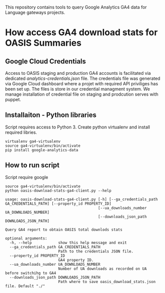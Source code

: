 
This repository contains tools to query Google Analytics GA4 data for Language gateways projects.


How access GA4 download stats for OASIS Summaries 
=================================================

Google Cloud Credentials
------------------------
Access to OASIS staging and production GA4 accounts is facilitated via dedicated _analytics-credentials.json_ file. The credentials file was generated via Google Cloud dashboard where a projet with required API priviliges has been set up. The files is store in our credential managment system. We manage installation of credential file on staging and prodcution serves with puppet. 

Installaiton - Python libraries
--------------------------------
Script requires access to Python 3. Create python virtualenv and install required libries.

```
virtualenv ga4-virtualenv
source ga4-virtualenv/bin/activate
pip install google-analytics-data
```

How to run script
-----------------
Script require google 
```
source ga4-virtualenv/bin/activate
python oasis-download-stats-ga4-client.py --help

usage: oasis-download-stats-ga4-client.py [-h] [--ga_credentials_path GA_CREDENTIALS_PATH] [--property_id PROPERTY_ID]
                                          [--ua_downloads_number UA_DOWNLOADS_NUMBER]
                                          [--downloads_json_path DOWNLOADS_JSON_PATH]

Query GA4 report to obtain OASIS total downlods stats

optional arguments:
  -h, --help            show this help message and exit
  --ga_credentials_path GA_CREDENTIALS_PATH
                        Path to the credentials JSON file.
  --property_id PROPERTY_ID
                        GA4 property ID.
  --ua_downloads_number UA_DOWNLOADS_NUMBER
                        Number of UA downloads as recorded on UA before switchihg to GA4
  --downloads_json_path DOWNLOADS_JSON_PATH
                        Path where to save oasis_download_stats.json file. Default "./"
```

